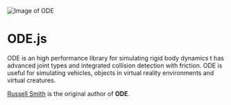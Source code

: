 ![Image of ODE](http://www.ode.org/pix2/odelogo.jpg)

# ODE.js
ODE is an high performance library for simulating rigid body dynamics t has advanced joint types and integrated collision detection with friction. ODE is useful for simulating vehicles, objects in virtual reality environments and virtual creatures.

[Russell Smith](http://www.q12.org/) is the original author of **ODE**.